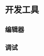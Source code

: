 <script setup>
import { editors, debuggers } from './data.ts'

import NavContainer from '@/components/NavContainer/NavContainer.vue'
</script>

# 开发工具

## 编辑器

<NavContainer :items="editors" />

## 调试

<NavContainer :items="debuggers" />
